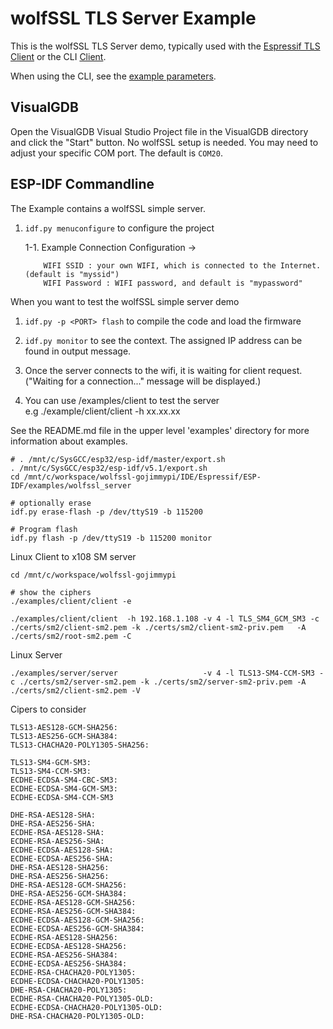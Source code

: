 # wolfSSL TLS Server Example

This is the wolfSSL TLS Server demo, typically used with the [Espressif TLS Client](../wolfssl_client/README.md)
or the CLI [Client](https://github.com/wolfSSL/wolfssl/tree/master/examples/client).

When using the CLI, see the [example parameters](https://github.com/gojimmypi/wolfssl/tree/ED25519_SHA2_fix/IDE/Espressif/ESP-IDF/examples#interaction-with-wolfssl-cli).

## VisualGDB

Open the VisualGDB Visual Studio Project file in the VisualGDB directory and click the "Start" button.
No wolfSSL setup is needed. You may need to adjust your specific COM port. The default is `COM20`.

## ESP-IDF Commandline

The Example contains a wolfSSL simple server.

1. `idf.py menuconfigure` to configure the project

    1-1. Example Connection Configuration ->
    
           WIFI SSID : your own WIFI, which is connected to the Internet.(default is "myssid")  
           WIFI Password : WIFI password, and default is "mypassword"

When you want to test the wolfSSL simple server demo

1. `idf.py -p <PORT> flash` to compile the code and load the firmware
2. `idf.py monitor` to see the context. The assigned IP address can be found in output message.
3. Once the server connects to the wifi, it is waiting for client request.  
    ("Waiting for a connection..." message will be displayed.)
   
4. You can use <wolfssl>/examples/client to test the server  
    e.g ./example/client/client -h xx.xx.xx

See the README.md file in the upper level 'examples' directory for more information about examples.


```
# . /mnt/c/SysGCC/esp32/esp-idf/master/export.sh
. /mnt/c/SysGCC/esp32/esp-idf/v5.1/export.sh
cd /mnt/c/workspace/wolfssl-gojimmypi/IDE/Espressif/ESP-IDF/examples/wolfssl_server

# optionally erase
idf.py erase-flash -p /dev/ttyS19 -b 115200

# Program flash
idf.py flash -p /dev/ttyS19 -b 115200 monitor
```


Linux Client to x108 SM server

```
cd /mnt/c/workspace/wolfssl-gojimmypi

# show the ciphers
./examples/client/client -e

./examples/client/client  -h 192.168.1.108 -v 4 -l TLS_SM4_GCM_SM3 -c ./certs/sm2/client-sm2.pem -k ./certs/sm2/client-sm2-priv.pem   -A ./certs/sm2/root-sm2.pem -C
```


Linux Server

```
./examples/server/server                   -v 4 -l TLS13-SM4-CCM-SM3 -c ./certs/sm2/server-sm2.pem -k ./certs/sm2/server-sm2-priv.pem -A ./certs/sm2/client-sm2.pem -V
```


Cipers to consider

```
TLS13-AES128-GCM-SHA256:
TLS13-AES256-GCM-SHA384:
TLS13-CHACHA20-POLY1305-SHA256:

TLS13-SM4-GCM-SM3:
TLS13-SM4-CCM-SM3:
ECDHE-ECDSA-SM4-CBC-SM3:
ECDHE-ECDSA-SM4-GCM-SM3:
ECDHE-ECDSA-SM4-CCM-SM3

DHE-RSA-AES128-SHA:
DHE-RSA-AES256-SHA:
ECDHE-RSA-AES128-SHA:
ECDHE-RSA-AES256-SHA:
ECDHE-ECDSA-AES128-SHA:
ECDHE-ECDSA-AES256-SHA:
DHE-RSA-AES128-SHA256:
DHE-RSA-AES256-SHA256:
DHE-RSA-AES128-GCM-SHA256:
DHE-RSA-AES256-GCM-SHA384:
ECDHE-RSA-AES128-GCM-SHA256:
ECDHE-RSA-AES256-GCM-SHA384:
ECDHE-ECDSA-AES128-GCM-SHA256:
ECDHE-ECDSA-AES256-GCM-SHA384:
ECDHE-RSA-AES128-SHA256:
ECDHE-ECDSA-AES128-SHA256:
ECDHE-RSA-AES256-SHA384:
ECDHE-ECDSA-AES256-SHA384:
ECDHE-RSA-CHACHA20-POLY1305:
ECDHE-ECDSA-CHACHA20-POLY1305:
DHE-RSA-CHACHA20-POLY1305:
ECDHE-RSA-CHACHA20-POLY1305-OLD:
ECDHE-ECDSA-CHACHA20-POLY1305-OLD:
DHE-RSA-CHACHA20-POLY1305-OLD:
```
